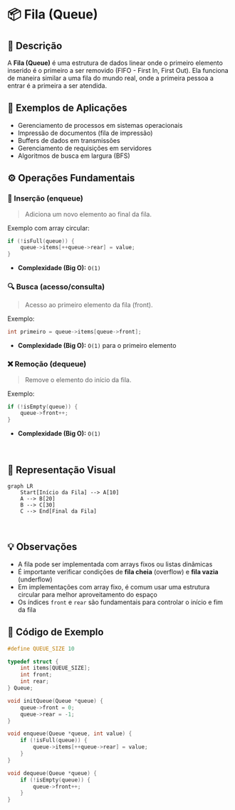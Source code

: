 # 📦 Fila (Queue)

## 📝 Descrição

A **Fila (Queue)** é uma estrutura de dados linear onde o primeiro elemento inserido é o primeiro a ser removido (FIFO - First In, First Out). Ela funciona de maneira similar a uma fila do mundo real, onde a primeira pessoa a entrar é a primeira a ser atendida.

## 📍 Exemplos de Aplicações

- Gerenciamento de processos em sistemas operacionais
- Impressão de documentos (fila de impressão)
- Buffers de dados em transmissões
- Gerenciamento de requisições em servidores
- Algoritmos de busca em largura (BFS)

## ⚙️ Operações Fundamentais

### 🔼 Inserção (enqueue)

> Adiciona um novo elemento ao final da fila.

Exemplo com array circular:
```c
if (!isFull(queue)) {
    queue->items[++queue->rear] = value;
}
```

* **Complexidade (Big O):** `O(1)`

### 🔍 Busca (acesso/consulta)

> Acesso ao primeiro elemento da fila (front).

Exemplo:
```c
int primeiro = queue->items[queue->front];
```

* **Complexidade (Big O):** `O(1)` para o primeiro elemento

### ❌ Remoção (dequeue)

> Remove o elemento do início da fila.

Exemplo:
```c
if (!isEmpty(queue)) {
    queue->front++;
}
```

* **Complexidade (Big O):** `O(1)`

<br>

## 🧠 Representação Visual

```mermaid
graph LR
    Start[Início da Fila] --> A[10]
    A --> B[20]
    B --> C[30]
    C --> End[Final da Fila]
```

<br>

## 💡 Observações

* A fila pode ser implementada com arrays fixos ou listas dinâmicas
* É importante verificar condições de **fila cheia** (overflow) e **fila vazia** (underflow)
* Em implementações com array fixo, é comum usar uma estrutura circular para melhor aproveitamento do espaço
* Os índices `front` e `rear` são fundamentais para controlar o início e fim da fila

## 📎 Código de Exemplo

```c
#define QUEUE_SIZE 10

typedef struct {
    int items[QUEUE_SIZE];
    int front;
    int rear;
} Queue;

void initQueue(Queue *queue) {
    queue->front = 0;
    queue->rear = -1;
}

void enqueue(Queue *queue, int value) {
    if (!isFull(queue)) {
        queue->items[++queue->rear] = value;
    }
}

void dequeue(Queue *queue) {
    if (!isEmpty(queue)) {
        queue->front++;
    }
}
```
